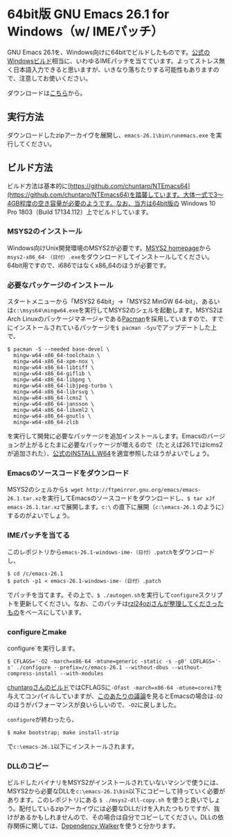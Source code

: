 # 64bit版 GNU Emacs 26.1 for Windows（w/ IMEパッチ）

GNU Emacs 26.1を、Windows向けに64bitでビルドしたものです。[公式のWindowsビルド](http://ftpmirror.gnu.org/emacs/windows/)相当に、いわゆるIMEパッチを当てています。よってストレス無く日本語入力できると思いますが、いきなり落ちたりする可能性もありますので、注意してお使いください。

ダウンロードは[こちら](https://github.com/mhatta/emacs-26-x86_64-win-ime/raw/master/emacs-26.1-x86_64-win-ime-20180619.zip)から。

## 実行方法

ダウンロードしたzipアーカイヴを展開し、`emacs-26.1\bin\runemacs.exe` を実行してください。

## ビルド方法

ビルド方法は基本的に[https://github.com/chuntaro/NTEmacs64](https://github.com/chuntaro/NTEmacs64)を踏襲しています。大体一式で3～4GB程度の空き容量が必要のようです。なお、当方は64bit版の Windows 10 Pro 1803（Build 17134.112）上でビルドしています。

### MSYS2のインストール

Windows向けUnix開発環境のMSYS2が必要です。[MSYS2 homepage](https://www.msys2.org/)から`msys2-x86_64-（日付）.exe`をダウンロードしてインストールしてください。64bit用ですので、i686ではなくx86_64のほうが必要です。

### 必要なパッケージのインストール

スタートメニューから「MSYS2 64bit」→「MSYS2 MinGW 64-bit」、あるいは`c:\msys64\mingw64.exe`を実行してMSYS2のシェルを起動します。MSYS2はArch Linuxのパッケージマネージャである[Pacman](https://wiki.archlinux.jp/index.php/Pacman)を採用していますので、すでにインストールされているパッケージを`$ pacman -Syu`でアップデートした上で、

```
$ pacman -S --needed base-devel \
  mingw-w64-x86_64-toolchain \
  mingw-w64-x86_64-xpm-nox \
  mingw-w64-x86_64-libtiff \
  mingw-w64-x86_64-giflib \
  mingw-w64-x86_64-libpng \
  mingw-w64-x86_64-libjpeg-turbo \
  mingw-w64-x86_64-librsvg \
  mingw-w64-x86_64-lcms2 \
  mingw-w64-x86_64-jansson \
  mingw-w64-x86_64-libxml2 \
  mingw-w64-x86_64-gnutls \
  mingw-w64-x86_64-zlib
```

を実行して開発に必要なパッケージを追加インストールします。Emacsのバージョンが上がるとたまに必要なパッケージが増えるので（たとえば26.1ではlcms2が追加された）、[公式のINSTALL.W64](https://git.savannah.gnu.org/cgit/emacs.git/tree/nt/INSTALL.W64)を適宜参照したほうがよいでしょう。

### Emacsのソースコードをダウンロード

MSYS2のシェルから`$ wget http://ftpmirror.gnu.org/emacs/emacs-26.1.tar.xz`を実行してEmacsのソースコードをダウンロードし、`$ tar xJf emacs-26.1.tar.xz`で展開します。`c:\` の直下に展開（`c:\emacs-26.1` のように）するのがよいでしょう。

### IMEパッチを当てる

このレポジトリから`emacs-26.1-windows-ime-（日付）.patch`をダウンロードし、

```
$ cd /c/emacs-26.1
$ patch -p1 < emacs-26.1-windows-ime-（日付）.patch
```

でパッチを当てます。その上で、`$ ./autogen.sh`を実行して`configure`スクリプトを更新してください。なお、このパッチは[rzl24oziさんが整理してくださったもの](https://gist.github.com/rzl24ozi/008d32c1f0742d3d2901295bf0366efa)をベースにしています。

### configureとmake

configure`を実行します。

```
$ CFLAGS='-O2 -march=x86-64 -mtune=generic -static -s -g0' LDFLAGS='-s' ./configure --prefix=/c/emacs-26.1 --without-dbus --without-compress-install --with-modules
```

[chuntaroさんのビルド](https://github.com/chuntaro/NTEmacs64)ではCFLAGSに`-Ofast -march=x86-64 -mtune=corei7`を与えてコンパイルしていますが、[このあたりの議論](https://www.reddit.com/r/emacs/comments/7gex1q/emacs_64bit_for_windows_with_imagemagick_7/)を見るとEmacsの場合は`-O2`のほうがパフォーマンスが良いらしいので、`-O2`に戻しました。

`configure`が終わったら、

```
$ make bootstrap; make install-strip
```

で`c:\emacs-26.1`以下にインストールされます。

### DLLのコピー

ビルドしたバイナリをMSYS2がインストールされていないマシンで使うには、MSYS2から必要なDLLを`c:\emacs-26.1\bin`以下にコピーして持っていく必要があります。このレポジトリにある `$ ./msys2-dll-copy.sh` を使うと良いでしょう。配付しているzipアーカイヴには必要なDLLだけを入れたつもりですが、抜けがあるかもしれませんので、その場合は自分でコピーしてください。DLLの依存関係に関しては、[Dependency Walker](http://www.dependencywalker.com/)を使うと分かります。
